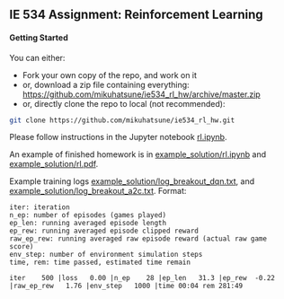 ## IE 534 Assignment: Reinforcement Learning

#### Getting Started
You can either:

* Fork your own copy of the repo, and work on it
* or, download a zip file containing everything: https://github.com/mikuhatsune/ie534_rl_hw/archive/master.zip
* or, directly clone the repo to local (not recommended):
```bash
git clone https://github.com/mikuhatsune/ie534_rl_hw.git
```

Please follow instructions in the Jupyter notebook [rl.ipynb](rl.ipynb).

An example of finished homework is in [example_solution/rl.ipynb](example_solution/rl.ipynb) and [example_solution/rl.pdf](example_solution/rl.pdf).

Example training logs [example_solution/log_breakout_dqn.txt](example_solution/log_breakout_dqn.txt), and [example_solution/log_breakout_a2c.txt](example_solution/log_breakout_a2c.txt).
Format:
```
iter: iteration
n_ep: number of episodes (games played)
ep_len: running averaged episode length
ep_rew: running averaged episode clipped reward
raw_ep_rew: running averaged raw episode reward (actual raw game score)
env_step: number of environment simulation steps
time, rem: time passed, estimated time remain

iter    500 |loss   0.00 |n_ep    28 |ep_len   31.3 |ep_rew  -0.22 |raw_ep_rew   1.76 |env_step   1000 |time 00:04 rem 281:49
```
